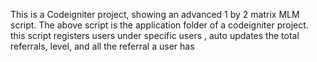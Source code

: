 This is a Codeigniter  project, showing an advanced 1 by 2 matrix MLM script.
The above script is the application folder of a codeigniter project.
this script registers users under specific users , auto updates the total referrals, level, and all the referral a user has
